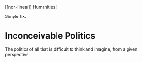 [[non-linear]] Humanities!

Simple fix.

# Inconceivable Politics

The politics of all that is difficult to think and imagine, from a given perspective.